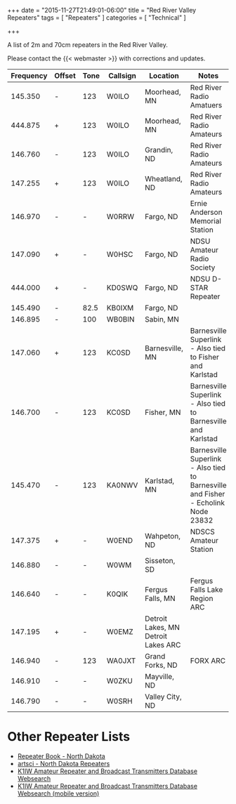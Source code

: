 +++
date = "2015-11-27T21:49:01-06:00"
title = "Red River Valley Repeaters"
tags = [ "Repeaters" ]
categories = [ "Technical" ]

+++

A list of 2m and 70cm repeaters in the Red River Valley. 
<!--more-->
Please contact the {{< webmaster >}}  with corrections and updates.

Frequency | Offset | Tone | Callsign | Location | Notes
----------|--------|------|----------|----------|------
145.350 | - | 123 | W0ILO | Moorhead, MN | Red River Radio Amatuers
444.875 | + | 123 | W0ILO | Moorhead, MN | Red River Radio Amateurs
146.760 | - | 123 | W0ILO | Grandin, ND | Red River Radio Amateurs
147.255 | + | 123 | W0ILO | Wheatland, ND | Red River Radio Amateurs
146.970 | - | - | W0RRW | Fargo, ND | Ernie Anderson Memorial Station
147.090 | + | - | W0HSC | Fargo, ND | NDSU Amateur Radio Society
444.000 | + | - | KD0SWQ | Fargo, ND | NDSU D-STAR Repeater
145.490 | - | 82.5 | KB0IXM | Fargo, ND | 
146.895 | - | 100 | WB0BIN | Sabin, MN | 
147.060 | + | 123 | KC0SD | Barnesville, MN | Barnesville Superlink - Also tied to Fisher and Karlstad
146.700 | - | 123 | KC0SD | Fisher, MN | Barnesville Superlink - Also tied to Barnesville and Karlstad
145.470 | - | 123 | KA0NWV | Karlstad, MN | Barnesville Superlink - Also tied to Barnesville and Fisher - Echolink Node 23832
147.375 | + | - | W0END | Wahpeton, ND | NDSCS Amateur Station
146.880 | - | - | W0WM | Sisseton, SD | 
146.640 | - | - | K0QIK | Fergus Falls, MN | Fergus Falls Lake Region ARC
147.195 | + | - | W0EMZ | Detroit Lakes, MN Detroit Lakes ARC
146.940 | - | 123 | WA0JXT | Grand Forks, ND | FORX ARC
146.910 | - | - | W0ZKU | Mayville, ND | 
146.790 | - | - | W0SRH | Valley City, ND | 

# Other Repeater Lists

* [Repeater Book - North Dakota](https://www.repeaterbook.com/repeaters/index.php?state_id=38)
* [artsci - North Dakota Repeaters](http://www.artscipub.com/repeaters/search/index.asp?state=North-Dakota)
* [K1IW Amateur Repeater and Broadcast Transmitters Database Websearch](http://rptr.amateur-radio.net/)
* [K1IW Amateur Repeater and Broadcast Transmitters Database Websearch (mobile version)](http://rptr.amateur-radio.net/mobile.html)
